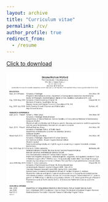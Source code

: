 ```yaml
---
layout: archive
title: "Curriculum vitae"
permalink: /cv/
author_profile: true
redirect_from:
  - /resume
---
```


[Click to download](https://github.com/bnwolford/bnwolford.github.io/raw/master/files/BW_CV_Feb_2020.pdf)   

<a href="https://github.com/bnwolford/bnwolford.github.io/raw/master/files/BW_CV_Feb_2020.pdf" download="BW_CV_Feb_2020.pdf"><img src="../images/BW_CV_Aug_2019_pg1.jpg" height="50%" width="50%"></a>


